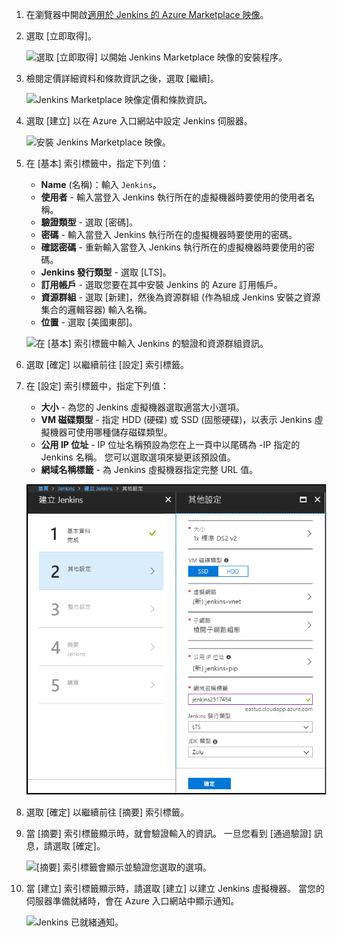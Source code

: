 1. 在瀏覽器中開啟[適用於 Jenkins 的 Azure Marketplace 映像](https://azuremarketplace.microsoft.com/marketplace/apps/azure-oss.jenkins?tab=Overview)。

1. 選取 [立即取得]。

    ![選取 [立即取得] 以開始 Jenkins Marketplace 映像的安裝程序。](./media/jenkins-install-from-azure-marketplace-image/jenkins-install-get-it-now.png)

1. 檢閱定價詳細資料和條款資訊之後，選取 [繼續]。

    ![Jenkins Marketplace 映像定價和條款資訊。](./media/jenkins-install-from-azure-marketplace-image/jenkins-install-pricing-and-terms.png)

1. 選取 [建立] 以在 Azure 入口網站中設定 Jenkins 伺服器。 

    ![安裝 Jenkins Marketplace 映像。](./media/jenkins-install-from-azure-marketplace-image/jenkins-install-create.png)

1. 在 [基本] 索引標籤中，指定下列值：

    - **Name** (名稱)：輸入 `Jenkins`。
    - **使用者** - 輸入當登入 Jenkins 執行所在的虛擬機器時要使用的使用者名稱。
    - **驗證類型** - 選取 [密碼]。
    - **密碼** - 輸入當登入 Jenkins 執行所在的虛擬機器時要使用的密碼。
    - **確認密碼** - 重新輸入當登入 Jenkins 執行所在的虛擬機器時要使用的密碼。
    - **Jenkins 發行類型** - 選取 [LTS]。
    - **訂用帳戶** - 選取您要在其中安裝 Jenkins 的 Azure 訂用帳戶。
    - **資源群組** - 選取 [新建]，然後為資源群組 (作為組成 Jenkins 安裝之資源集合的邏輯容器) 輸入名稱。
    - **位置** - 選取 [美國東部]。

    ![在 [基本] 索引標籤中輸入 Jenkins 的驗證和資源群組資訊。](./media/jenkins-install-from-azure-marketplace-image/jenkins-configure-basic.png)

1. 選取 [確定] 以繼續前往 [設定] 索引標籤。 

1. 在 [設定] 索引標籤中，指定下列值：

    - **大小** - 為您的 Jenkins 虛擬機器選取適當大小選項。
    - **VM 磁碟類型** - 指定 HDD (硬碟) 或 SSD (固態硬碟)，以表示 Jenkins 虛擬機器可使用哪種儲存磁碟類型。
    - **公用 IP 位址** - IP 位址名稱預設為您在上一頁中以尾碼為 -IP 指定的 Jenkins 名稱。 您可以選取選項來變更該預設值。
    - **網域名稱標籤** - 為 Jenkins 虛擬機器指定完整 URL 值。

    ![在 [設定] 索引標籤中輸入 Jenkins 的虛擬機器設定。](./media/jenkins-install-from-azure-marketplace-image/jenkins-configure-settings.png)

1. 選取 [確定] 以繼續前往 [摘要] 索引標籤。

1. 當 [摘要] 索引標籤顯示時，就會驗證輸入的資訊。 一旦您看到 [通過驗證] 訊息，請選取 [確定]。 

    ![[摘要] 索引標籤會顯示並驗證您選取的選項。](./media/jenkins-install-from-azure-marketplace-image/jenkins-configure-summary.png)

1. 當 [建立] 索引標籤顯示時，請選取 [建立] 以建立 Jenkins 虛擬機器。 當您的伺服器準備就緒時，會在 Azure 入口網站中顯示通知。

    ![Jenkins 已就緒通知。](./media/jenkins-install-from-azure-marketplace-image/jenkins-install-notification.png)